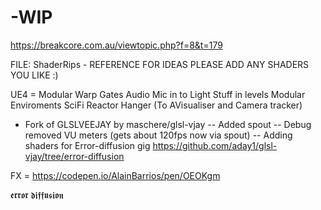 # -WIP

https://breakcore.com.au/viewtopic.php?f=8&t=179

FILE: ShaderRips - REFERENCE FOR IDEAS
PLEASE ADD ANY SHADERS YOU LIKE :)

UE4 = 
Modular Warp Gates 
Audio Mic in to Light Stuff in levels
Modular Enviroments
SciFi Reactor Hanger (To AVisualiser and Camera tracker)

- Fork of GLSLVEEJAY by maschere/glsl-vjay 
 -- Added spout
 -- Debug removed VU meters (gets about 120fps now via spout)
 -- Adding shaders for Error-diffusion gig
 https://github.com/aday1/glsl-vjay/tree/error-diffusion

FX = https://codepen.io/AlainBarrios/pen/OEOKgm

𝖊𝖗𝖗𝖔𝖗 𝖉𝖎𝖋𝖋𝖚𝖘𝖎𝖔𝖓
